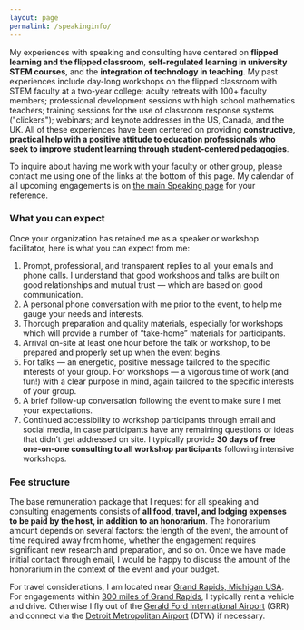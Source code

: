 ```yaml
---
layout: page
permalink: /speakinginfo/
---
```


My experiences with speaking and consulting have centered on __flipped learning and the flipped classroom__, __self-regulated learning in university STEM courses__, and the __integration of technology in teaching__. My past experiences include day-long workshops on the flipped classroom with STEM faculty at a two-year college; aculty retreats with 100+ faculty members; professional development sessions with high school mathematics teachers; training sessions for the use of classroom response systems ("clickers"); webinars; and keynote addresses in the US, Canada, and the UK. All of these experiences have been centered on providing __constructive, practical help with a positive attitude to education professionals who seek to improve student learning through student-centered pedagogies__. 

To inquire about having me work with your faculty or other group, please contact me using one of the links at the bottom of this page. My calendar of all upcoming engagements is on [the main Speaking page](/speaking) for your reference. 

### What you can expect

Once your organization has retained me as a speaker or workshop facilitator, here is what you can expect from me: 

1. Prompt, professional, and transparent replies to all your emails and phone calls. I understand that good workshops and talks are built on good relationships and mutual trust — which are based on good communication.
2. A personal phone conversation with me prior to the event, to help me gauge your needs and interests.
3. Thorough preparation and quality materials, especially for workshops which will provide a number of “take-home” materials for participants.
4. Arrival on-site at least one hour before the talk or workshop, to be prepared and properly set up when the event begins.
5. For talks — an energetic, positive message tailored to the specific interests of your group. For workshops — a vigorous time of work (and fun!) with a clear purpose in mind, again tailored to the specific interests of your group.
6. A brief follow-up conversation following the event to make sure I met your expectations.
7. Continued accessibility to workshop participants through email and social media, in case participants have any remaining questions or ideas that didn’t get addressed on site. I typically provide __30 days of free one-on-one consulting to all workshop participants__ following intensive workshops. 

### Fee structure

The base remuneration package that I request for all speaking and consulting enagements consists of __all food, travel, and lodging expenses to be paid by the host, in addition to an honorarium__. The honorarium amount depends on several factors: the length of the event, the amount of time required away from home, whether the engagement requires significant new research and preparation, and so on. Once we have made initial contact through email, I would be happy to discuss the amount of the honorarium in the context of the event and your budget. 

For travel considerations, I am located near [Grand Rapids, Michigan USA](https://www.google.com/maps?ll=42.96125,-85.655719&q=42.96125,-85.655719&hl=en&t=m&z=12). For engagements within [300 miles of Grand Rapids](http://www.freemaptools.com/radius-around-point.htm?clat=42.9633599&clng=-85.66808630000003&r=482.8032001844076&lc=FFFFFF&lw=1&fc=00FF00&fs=true), I typically rent a vehicle and drive. Otherwise I fly out of the [Gerald Ford International Airport](http://www.grr.org/) (GRR) and connect via the [Detroit Metropolitan Airport](http://www.metroairport.com/) (DTW) if necessary. 

